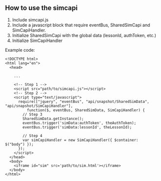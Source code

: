 How to use the simcapi
----------------------

1. Include simcapi.js
2. Include a javascript block that require eventBus, SharedSimCapi and SimCapiHandler.
3. Initialize SharedSimCapi with the global data (lessonId, authToken, etc.)
4. Initialize SimCapiHandler

Example code:

```
<!DOCTYPE html>
<html lang="en">
  <head>

    ...

    <!-- Step 1 -->
    <script src="path/to/simcapi.js"></script>
    <!-- Step 2 -->
    <script type="text/javascript">
      require(["jquery", "eventBus", "api/snapshot/SharedSimData", "api/snapshot/SimCapiHandler"],
          function($, eventBus, SharedSimData, SimCapiHandler) {
        // Step 3
        SharedSimData.getInstance();
        eventBus.trigger('simData:authToken', theAuthToken);
        eventBus.trigger('simData:lessonId', theLessonId);

        // Step 4
        var simCapiHandler = new SimCapiHandler({ $container: $("body") });
      });
    </script>
  </head>
  <body>
    <iframe id="sim" src='path/to/sim.html'></iframe>
  </body>
</html>

```